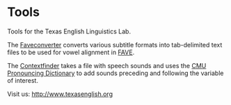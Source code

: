 # Tools

Tools for the Texas English Linguistics Lab.

The [Faveconverter](https://github.com/texasenglish/tools/tree/master/faveconverter) converts various subtitle formats into tab-delimited text files to be used for vowel alignment in [FAVE](http://fave.ling.upenn.edu/about.html).

The [Contextfinder](https://github.com/texasenglish/tools/tree/master/contextfinder) takes a file with speech sounds and uses the [CMU Pronouncing Dictionary](http://www.speech.cs.cmu.edu/cgi-bin/cmudict#about) to add sounds preceding and following the variable of interest.

Visit us: http://www.texasenglish.org
